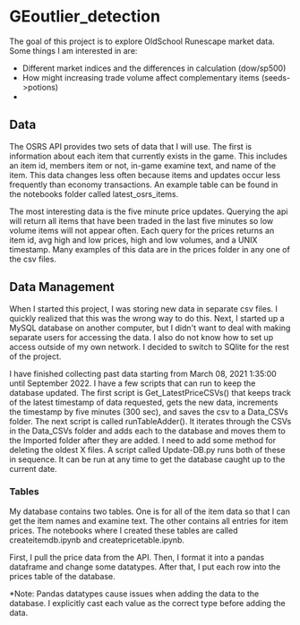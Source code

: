 # GEoutlier_detection

The goal of this project is to explore OldSchool Runescape market data. Some things I am interested in are:
  - Different market indices and the differences in calculation (dow/sp500)
  - How might increasing trade volume affect complementary items (seeds->potions)
  - 

## Data
The OSRS API provides two sets of data that I will use. The first is information about each item that currently exists in the game. This includes an item id, members item or not, in-game examine text, and name of the item. This data changes less often because items and updates occur less frequently than economy transactions. An example table can be found in the notebooks folder called latest_osrs_items.

The most interesting data is the five minute price updates. Querying the api will return all items that have been traded in the last five minutes so low volume items will not appear often. Each query for the prices returns an item id, avg high and low prices, high and low volumes, and a UNIX timestamp. Many examples of this data are in the prices folder in any one of the csv files.


## Data Management
When I started this project, I was storing new data in separate csv files. I quickly realized that this was the wrong way to do this. Next, I started up a MySQL database on another computer, but I didn't want to deal with making separate users for accessing the data. I also do not know how to set up access outside of my own network. I decided to switch to SQlite for the rest of the project. 

I have finished collecting past data starting from March 08, 2021 1:35:00 until September 2022. I have a few scripts that can run to keep the database updated. The first script is Get_LatestPriceCSVs() that keeps track of the latest timestamp of data requested, gets the new data, increments the timestamp by five minutes (300 sec), and saves the csv to a Data_CSVs folder. The next script is called runTableAdder(). It iterates through the CSVs in the Data_CSVs folder and adds each to the database and moves them to the Imported folder after they are added. I need to add some method for deleting the oldest X files. A script called Update-DB.py runs both of these in sequence. It can be run at any time to get the database caught up to the current date. 

### Tables
My database contains two tables. One is for all of the item data so that I can get the item names and examine text. The other contains all entries for item prices. The notebooks where I created these tables are called createitemdb.ipynb and createpricetable.ipynb.

First, I pull the price data from the API. Then, I format it into a pandas dataframe and change some datatypes. After that, I put each row into the prices table of the database.

*Note: Pandas datatypes cause issues when adding the data to the database. I explicitly cast each value as the correct type before adding the data.


